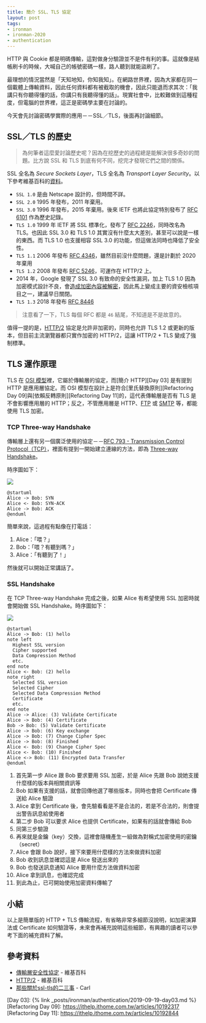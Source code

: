 ```yaml
---
title: 簡介 SSL、TLS 協定
layout: post
tags:
- ironman
- ironman-2020
- authentication
---
```


HTTP 與 Cookie 都是明碼傳輸，這對做身分驗證並不是件有利的事。這就像是結帳刷卡的時候，大喊自己的帳號密碼一樣，路人聽到就能盜刷了。

最理想的情況當然是「天知地知，你知我知」。在網路世界裡，因為大家都在同一個載體上傳輸資料，因此任何資料都有被截取的機會，因此只能退而求其次：「我講只有你聽得懂的話，你講只有我聽得懂的話」。現實社會中，比較難做到這種程度，但電腦的世界裡，這正是密碼學主要在討論的。

今天會先討論密碼學實際的應用－－SSL／TLS，後面再討論細節。

## SSL／TLS 的歷史

> 為何筆者這麼愛討論歷史呢？因為在挖歷史的過程總是能解決很多奇妙的問題。比方說 SSL 和 TLS 到底有何不同，挖完才發現它們之間的關係。

SSL 全名為 *Secure Sockets Layer*，TLS 全名為 *Transport Layer Security*。以下參考維基百科的[資料][傳輸層安全性協定]。

* `SSL 1.0` 是由 Netscape 設計的，但時間不詳。
* `SSL 2.0` 1995 年發布，2011 年棄用。
* `SSL 3.0` 1996 年發布，2015 年棄用。後來 IETF 也將此協定特別發布了 [RFC 6101](https://tools.ietf.org/html/rfc6101) 作為歷史記錄。
* `TLS 1.0` 1999 年 IETF 將 SSL 標準化，發布了 [RFC 2246](https://tools.ietf.org/html/rfc2246)，同時改名為 TLS。也因此 SSL 3.0 和 TLS 1.0 其實沒有什麼太大差別，甚至可以說是一樣的東西。而 TLS 1.0 也支援相容 SSL 3.0 的功能，但這做法同時也降低了安全性。
* `TLS 1.1` 2006 年發布 [RFC 4346](https://tools.ietf.org/html/rfc4346)，雖然目前沒什麼問題，還是計劃於 2020 年棄用
* `TLS 1.2` 2008 年發布 [RFC 5246](https://tools.ietf.org/html/rfc5246)，可運作在 HTTP/2 上。
* 2014 年，Google 發現了 SSL 3.0 有致命的安全性漏洞，加上 TLS 1.0 因為加密模式設計不良，會[造成加密內容被解密](http://securityalley.blogspot.com/2014/07/ssltls-beast.html)，因此馬上變成主要的資安檢核項目之一，建議早日關閉。
* `TLS 1.3` 2018 年發布 [RFC 8446](https://tools.ietf.org/html/rfc8446)

> 注意看了一下，TLS 每個 RFC 都是 `46` 結尾，不知道是不是故意的。

值得一提的是，[HTTP/2][] 協定是允許非加密的，同時也允許 TLS 1.2 或更新的版本，但目前主流瀏覽器都只實作加密的 HTTP/2，這讓 HTTP/2 + TLS 變成了強制標準。

## TLS 運作原理

TLS 在 [OSI 模型](https://en.wikipedia.org/wiki/OSI_model)裡，它屬於傳輸層的協定，而[簡介 HTTP][Day 03] 是有提到 HTTP 是應用層協定。而 OSI 模型在設計上是符合[里氏替換原則][Refactoring Day 09]與[依賴反轉原則][Refactoring Day 11]的，這代表傳輸層是否有 TLS 是不會影響應用層的 HTTP；反之，不管應用層是 HTTP、[FTP](https://en.wikipedia.org/wiki/File_Transfer_Protocol) 或 [SMTP](https://en.wikipedia.org/wiki/Simple_Mail_Transfer_Protocol) 等，都能使用 TLS 加密。

### TCP Three-way Handshake

傳輸層上還有另一個廣泛使用的協定－－[RFC 793 - Transmission Control Protocol（TCP）](https://tools.ietf.org/html/rfc793)，裡面有提到一開始建立連線的方法，即為 [Three-way Handshake](https://zh.wikipedia.org/wiki/%E4%BC%A0%E8%BE%93%E6%8E%A7%E5%88%B6%E5%8D%8F%E8%AE%AE)。

時序圖如下：

![](http://www.plantuml.com/plantuml/png/SoWkIImgAStDuNBCoKnELT2rKt3AJx9I28xqum8oG7om15X4rz7P6qqTICGXDIy5Q080)

```
@startuml
Alice -> Bob: SYN
Alice <- Bob: SYN-ACK
Alice -> Bob: ACK
@enduml
```

簡單來說，這過程有點像在打電話：

1. Alice：「喂？」
2. Bob：「喂？有聽到嗎？」
3. Alice：「有聽到了！」

然後就可以開始正常講話了。

### SSL Handshake

在 TCP Three-way Handshake 完成之後，如果 Alice 有希望使用 SSL 加密時就會開始做 SSL Handshake。時序圖如下：

![](http://www.plantuml.com/plantuml/png/ZPBFIiGm6CJlVOhlQ0uhrl-Ao6fL1FLKyHxJwIQG9Y59nNrxqwLhRLR1MvcPpEzZw394xcFVwU96Am5QNDEjVR-alPAHXDQsC3Q2DDfO43sgbKI8LDVFz04Vb3L9hPIJy1HwvwoFQ99qnoEdodRE8mmfUa6KTd0GnNu1qz3GEqAl5YFqS0RrYJPGQsY8r9jXj_B8_wdyZQ_WesgLu17vCTC2cuzqpX6ZDwvLayApXzbKnspc9d7oJlvNSShe2Ml2fv3Sh7RiiqJO6DkjQmUHXyuPFIYZWaIJxthns_iyL1xi5ao_GydetWY_Tj_xldfkGWjVB66QljDV)

```
@startuml
Alice -> Bob: (1) hello
note left
  Highest SSL version
  Cipher supported
  Data Compression Method
  etc.
end note
Alice <- Bob: (2) hello
note right
  Selected SSL version
  Selected Cipher
  Selected Data Compression Method
  Certificate
  etc.
end note
Alice -> Alice: (3) Validate Certificate
Alice -> Bob: (4) Certificate
Bob -> Bob: (5) Validate Certificate
Alice -> Bob: (6) Key exchange
Alice -> Bob: (7) Change Cipher Spec
Alice -> Bob: (8) Finished
Alice <- Bob: (9) Change Cipher Spec
Alice <- Bob: (10) Finished
Alice <-> Bob: (11) Encrypted Data Transfer
@enduml
```

1. 首先第一步 Alice 跟 Bob 要求要用 SSL 加密，於是 Alice 先跟 Bob 說她支援什麼樣的版本與相關資訊等
2. Bob 如果有支援的話，就會回傳他選了哪些版本，同時也會把 Certificate 傳送給 Alice 驗證
3. Alice 拿到 Certificate 後，會先驗看看是不是合法的，若是不合法的，則會提出警告訊息給使用者
4. 第二步 Bob 可以要求 Alice 也提供 Certificate，如果有的話就會傳給 Bob
5. 同第三步驗證
6. 再來就是金鑰（key）交換，這裡會隨機產生一組做為對稱式加密使用的密鑰（secret）
7. Alice 會跟 Bob 說好，接下來要用什麼樣的方法來做資料加密
8. Bob 收到訊息並確認這是 Alice 發送出來的
9. Bob 也發送訊息通知 Alice 要用什麼方法做資料加密
10. Alice 拿到訊息，也確認完成
11. 到此為止，已可開始使用加密資料傳輸了

## 小結

以上是簡單版的 HTTP + TLS 傳輸流程，有省略非常多細節沒說明，如加密演算法或 Certificate 如何驗證等，未來會再補充說明這些細節，有興趣的讀者可以參考下面的補充資料了解。

## 參考資料

* [傳輸層安全性協定][] - 維基百科
* [HTTP/2][] - 維基百科
* [那些關於ssl-tls的二三事](https://medium.com/@clu1022/%E9%82%A3%E4%BA%9B%E9%97%9C%E6%96%BCssl-tls%E7%9A%84%E4%BA%8C%E4%B8%89%E4%BA%8B-%E4%B9%9D-ssl-communication-31a2a8a888a6) - Carl

[傳輸層安全性協定]: https://zh.wikipedia.org/wiki/%E5%82%B3%E8%BC%B8%E5%B1%A4%E5%AE%89%E5%85%A8%E6%80%A7%E5%8D%94%E5%AE%9A
[HTTP/2]: https://zh.wikipedia.org/wiki/HTTP/2

[Day 03]: {% link _posts/ironman/authentication/2019-09-19-day03.md %}
[Refactoring Day 09]: https://ithelp.ithome.com.tw/articles/10192317
[Refactoring Day 11]: https://ithelp.ithome.com.tw/articles/10192844
